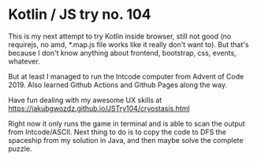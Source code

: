 # Kotlin / JS try no. 104

This is my next attempt to try Kotlin inside browser, still not good (no requirejs, no amd, *.map.js
file works like it really don't want to).
But that's because I don't know anything about frontend, bootstrap, css, events, whatever.

But at least I managed to run the Intcode computer from Advent of Code 2019. 
Also learned Github Actions and Github Pages along the way.

Have fun dealing with my awesome UX skills at https://jakubgwozdz.github.io/JSTry104/cryostasis.html

Right now it only runs the game in terminal and is able to scan the output from Intcode/ASCII.
Next thing to do is to copy the code to DFS the spaceship from my solution in Java, and then maybe
solve the complete puzzle.
 
